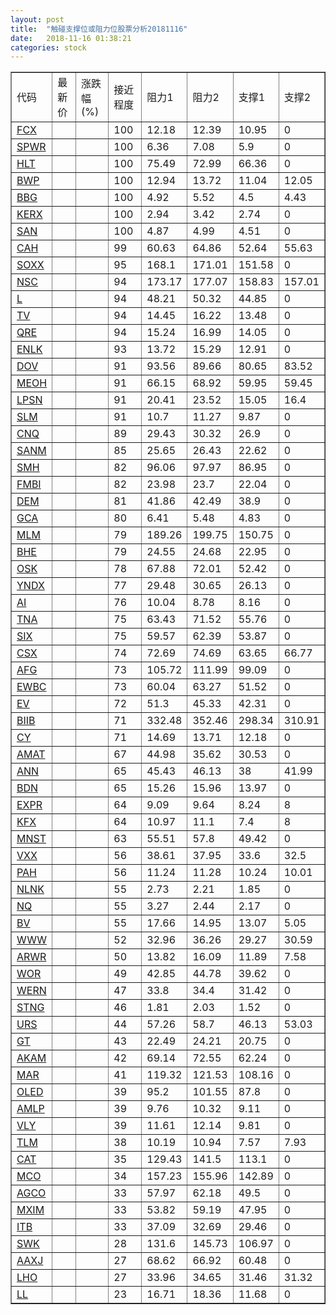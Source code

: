 ```yaml
---
layout: post
title:  "触碰支撑位或阻力位股票分析20181116"
date:   2018-11-16 01:38:21
categories: stock
---
```

<script type="text/javascript">
var stockList = []
stockList.push('gb_fcx');
stockList.push('gb_spwr');
stockList.push('gb_hlt');
stockList.push('gb_bwp');
stockList.push('gb_bbg');
stockList.push('gb_kerx');
stockList.push('gb_san');
stockList.push('gb_cah');
stockList.push('gb_soxx');
stockList.push('gb_nsc');
stockList.push('gb_l');
stockList.push('gb_tv');
stockList.push('gb_qre');
stockList.push('gb_enlk');
stockList.push('gb_dov');
stockList.push('gb_meoh');
stockList.push('gb_lpsn');
stockList.push('gb_slm');
stockList.push('gb_cnq');
stockList.push('gb_sanm');
stockList.push('gb_smh');
stockList.push('gb_fmbi');
stockList.push('gb_dem');
stockList.push('gb_gca');
stockList.push('gb_mlm');
stockList.push('gb_bhe');
stockList.push('gb_osk');
stockList.push('gb_yndx');
stockList.push('gb_ai');
stockList.push('gb_tna');
stockList.push('gb_six');
stockList.push('gb_csx');
stockList.push('gb_afg');
stockList.push('gb_ewbc');
stockList.push('gb_ev');
stockList.push('gb_biib');
stockList.push('gb_cy');
stockList.push('gb_amat');
stockList.push('gb_ann');
stockList.push('gb_bdn');
stockList.push('gb_expr');
stockList.push('gb_kfx');
stockList.push('gb_mnst');
stockList.push('gb_vxx');
stockList.push('gb_pah');
stockList.push('gb_nlnk');
stockList.push('gb_nq');
stockList.push('gb_bv');
stockList.push('gb_www');
stockList.push('gb_arwr');
stockList.push('gb_wor');
stockList.push('gb_wern');
stockList.push('gb_stng');
stockList.push('gb_urs');
stockList.push('gb_gt');
stockList.push('gb_akam');
stockList.push('gb_mar');
stockList.push('gb_oled');
stockList.push('gb_amlp');
stockList.push('gb_vly');
stockList.push('gb_tlm');
stockList.push('gb_cat');
stockList.push('gb_mco');
stockList.push('gb_agco');
stockList.push('gb_mxim');
stockList.push('gb_itb');
stockList.push('gb_swk');
stockList.push('gb_aaxj');
stockList.push('gb_lho');
stockList.push('gb_ll');
</script>
<table border="1">
 <tr>
 <td>代码</td>
 <td>最新价</td>
 <td>涨跌幅(%)</td>
 <td>接近程度</td>
 <td>阻力1</td>
 <td>阻力2</td>
 <td>支撑1</td>
 <td>支撑2</td>
</tr>
  <tr id="fcx" class="red">
  <td><a href="http://stock.finance.sina.com.cn/usstock/quotes/FCX.html" target="_blank">FCX</a></td><td></td><td></td><td>100</td><td>12.18</td><td>12.39</td><td>10.95</td><td>0</td></tr>
  <tr id="spwr" class="red">
  <td><a href="http://stock.finance.sina.com.cn/usstock/quotes/SPWR.html" target="_blank">SPWR</a></td><td></td><td></td><td>100</td><td>6.36</td><td>7.08</td><td>5.9</td><td>0</td></tr>
  <tr id="hlt" class="red">
  <td><a href="http://stock.finance.sina.com.cn/usstock/quotes/HLT.html" target="_blank">HLT</a></td><td></td><td></td><td>100</td><td>75.49</td><td>72.99</td><td>66.36</td><td>0</td></tr>
  <tr id="bwp" class="green">
  <td><a href="http://stock.finance.sina.com.cn/usstock/quotes/BWP.html" target="_blank">BWP</a></td><td></td><td></td><td>100</td><td>12.94</td><td>13.72</td><td>11.04</td><td>12.05</td></tr>
  <tr id="bbg" class="red">
  <td><a href="http://stock.finance.sina.com.cn/usstock/quotes/BBG.html" target="_blank">BBG</a></td><td></td><td></td><td>100</td><td>4.92</td><td>5.52</td><td>4.5</td><td>4.43</td></tr>
  <tr id="kerx" class="red">
  <td><a href="http://stock.finance.sina.com.cn/usstock/quotes/KERX.html" target="_blank">KERX</a></td><td></td><td></td><td>100</td><td>2.94</td><td>3.42</td><td>2.74</td><td>0</td></tr>
  <tr id="san" class="red">
  <td><a href="http://stock.finance.sina.com.cn/usstock/quotes/SAN.html" target="_blank">SAN</a></td><td></td><td></td><td>100</td><td>4.87</td><td>4.99</td><td>4.51</td><td>0</td></tr>
  <tr id="cah" class="green">
  <td><a href="http://stock.finance.sina.com.cn/usstock/quotes/CAH.html" target="_blank">CAH</a></td><td></td><td></td><td>99</td><td>60.63</td><td>64.86</td><td>52.64</td><td>55.63</td></tr>
  <tr id="soxx" class="red">
  <td><a href="http://stock.finance.sina.com.cn/usstock/quotes/SOXX.html" target="_blank">SOXX</a></td><td></td><td></td><td>95</td><td>168.1</td><td>171.01</td><td>151.58</td><td>0</td></tr>
  <tr id="nsc" class="red">
  <td><a href="http://stock.finance.sina.com.cn/usstock/quotes/NSC.html" target="_blank">NSC</a></td><td></td><td></td><td>94</td><td>173.17</td><td>177.07</td><td>158.83</td><td>157.01</td></tr>
  <tr id="l" class="red">
  <td><a href="http://stock.finance.sina.com.cn/usstock/quotes/L.html" target="_blank">L</a></td><td></td><td></td><td>94</td><td>48.21</td><td>50.32</td><td>44.85</td><td>0</td></tr>
  <tr id="tv" class="red">
  <td><a href="http://stock.finance.sina.com.cn/usstock/quotes/TV.html" target="_blank">TV</a></td><td></td><td></td><td>94</td><td>14.45</td><td>16.22</td><td>13.48</td><td>0</td></tr>
  <tr id="qre" class="red">
  <td><a href="http://stock.finance.sina.com.cn/usstock/quotes/QRE.html" target="_blank">QRE</a></td><td></td><td></td><td>94</td><td>15.24</td><td>16.99</td><td>14.05</td><td>0</td></tr>
  <tr id="enlk" class="green">
  <td><a href="http://stock.finance.sina.com.cn/usstock/quotes/ENLK.html" target="_blank">ENLK</a></td><td></td><td></td><td>93</td><td>13.72</td><td>15.29</td><td>12.91</td><td>0</td></tr>
  <tr id="dov" class="green">
  <td><a href="http://stock.finance.sina.com.cn/usstock/quotes/DOV.html" target="_blank">DOV</a></td><td></td><td></td><td>91</td><td>93.56</td><td>89.66</td><td>80.65</td><td>83.52</td></tr>
  <tr id="meoh" class="green">
  <td><a href="http://stock.finance.sina.com.cn/usstock/quotes/MEOH.html" target="_blank">MEOH</a></td><td></td><td></td><td>91</td><td>66.15</td><td>68.92</td><td>59.95</td><td>59.45</td></tr>
  <tr id="lpsn" class="red">
  <td><a href="http://stock.finance.sina.com.cn/usstock/quotes/LPSN.html" target="_blank">LPSN</a></td><td></td><td></td><td>91</td><td>20.41</td><td>23.52</td><td>15.05</td><td>16.4</td></tr>
  <tr id="slm" class="red">
  <td><a href="http://stock.finance.sina.com.cn/usstock/quotes/SLM.html" target="_blank">SLM</a></td><td></td><td></td><td>91</td><td>10.7</td><td>11.27</td><td>9.87</td><td>0</td></tr>
  <tr id="cnq" class="green">
  <td><a href="http://stock.finance.sina.com.cn/usstock/quotes/CNQ.html" target="_blank">CNQ</a></td><td></td><td></td><td>89</td><td>29.43</td><td>30.32</td><td>26.9</td><td>0</td></tr>
  <tr id="sanm" class="red">
  <td><a href="http://stock.finance.sina.com.cn/usstock/quotes/SANM.html" target="_blank">SANM</a></td><td></td><td></td><td>85</td><td>25.65</td><td>26.43</td><td>22.62</td><td>0</td></tr>
  <tr id="smh" class="red">
  <td><a href="http://stock.finance.sina.com.cn/usstock/quotes/SMH.html" target="_blank">SMH</a></td><td></td><td></td><td>82</td><td>96.06</td><td>97.97</td><td>86.95</td><td>0</td></tr>
  <tr id="fmbi" class="green">
  <td><a href="http://stock.finance.sina.com.cn/usstock/quotes/FMBI.html" target="_blank">FMBI</a></td><td></td><td></td><td>82</td><td>23.98</td><td>23.7</td><td>22.04</td><td>0</td></tr>
  <tr id="dem" class="red">
  <td><a href="http://stock.finance.sina.com.cn/usstock/quotes/DEM.html" target="_blank">DEM</a></td><td></td><td></td><td>81</td><td>41.86</td><td>42.49</td><td>38.9</td><td>0</td></tr>
  <tr id="gca" class="green">
  <td><a href="http://stock.finance.sina.com.cn/usstock/quotes/GCA.html" target="_blank">GCA</a></td><td></td><td></td><td>80</td><td>6.41</td><td>5.48</td><td>4.83</td><td>0</td></tr>
  <tr id="mlm" class="red">
  <td><a href="http://stock.finance.sina.com.cn/usstock/quotes/MLM.html" target="_blank">MLM</a></td><td></td><td></td><td>79</td><td>189.26</td><td>199.75</td><td>150.75</td><td>0</td></tr>
  <tr id="bhe" class="green">
  <td><a href="http://stock.finance.sina.com.cn/usstock/quotes/BHE.html" target="_blank">BHE</a></td><td></td><td></td><td>79</td><td>24.55</td><td>24.68</td><td>22.95</td><td>0</td></tr>
  <tr id="osk" class="red">
  <td><a href="http://stock.finance.sina.com.cn/usstock/quotes/OSK.html" target="_blank">OSK</a></td><td></td><td></td><td>78</td><td>67.88</td><td>72.01</td><td>52.42</td><td>0</td></tr>
  <tr id="yndx" class="red">
  <td><a href="http://stock.finance.sina.com.cn/usstock/quotes/YNDX.html" target="_blank">YNDX</a></td><td></td><td></td><td>77</td><td>29.48</td><td>30.65</td><td>26.13</td><td>0</td></tr>
  <tr id="ai" class="green">
  <td><a href="http://stock.finance.sina.com.cn/usstock/quotes/AI.html" target="_blank">AI</a></td><td></td><td></td><td>76</td><td>10.04</td><td>8.78</td><td>8.16</td><td>0</td></tr>
  <tr id="tna" class="red">
  <td><a href="http://stock.finance.sina.com.cn/usstock/quotes/TNA.html" target="_blank">TNA</a></td><td></td><td></td><td>75</td><td>63.43</td><td>71.52</td><td>55.76</td><td>0</td></tr>
  <tr id="six" class="red">
  <td><a href="http://stock.finance.sina.com.cn/usstock/quotes/SIX.html" target="_blank">SIX</a></td><td></td><td></td><td>75</td><td>59.57</td><td>62.39</td><td>53.87</td><td>0</td></tr>
  <tr id="csx" class="red">
  <td><a href="http://stock.finance.sina.com.cn/usstock/quotes/CSX.html" target="_blank">CSX</a></td><td></td><td></td><td>74</td><td>72.69</td><td>74.69</td><td>63.65</td><td>66.77</td></tr>
  <tr id="afg" class="green">
  <td><a href="http://stock.finance.sina.com.cn/usstock/quotes/AFG.html" target="_blank">AFG</a></td><td></td><td></td><td>73</td><td>105.72</td><td>111.99</td><td>99.09</td><td>0</td></tr>
  <tr id="ewbc" class="green">
  <td><a href="http://stock.finance.sina.com.cn/usstock/quotes/EWBC.html" target="_blank">EWBC</a></td><td></td><td></td><td>73</td><td>60.04</td><td>63.27</td><td>51.52</td><td>0</td></tr>
  <tr id="ev" class="green">
  <td><a href="http://stock.finance.sina.com.cn/usstock/quotes/EV.html" target="_blank">EV</a></td><td></td><td></td><td>72</td><td>51.3</td><td>45.33</td><td>42.31</td><td>0</td></tr>
  <tr id="biib" class="green">
  <td><a href="http://stock.finance.sina.com.cn/usstock/quotes/BIIB.html" target="_blank">BIIB</a></td><td></td><td></td><td>71</td><td>332.48</td><td>352.46</td><td>298.34</td><td>310.91</td></tr>
  <tr id="cy" class="red">
  <td><a href="http://stock.finance.sina.com.cn/usstock/quotes/CY.html" target="_blank">CY</a></td><td></td><td></td><td>71</td><td>14.69</td><td>13.71</td><td>12.18</td><td>0</td></tr>
  <tr id="amat" class="red">
  <td><a href="http://stock.finance.sina.com.cn/usstock/quotes/AMAT.html" target="_blank">AMAT</a></td><td></td><td></td><td>67</td><td>44.98</td><td>35.62</td><td>30.53</td><td>0</td></tr>
  <tr id="ann" class="red">
  <td><a href="http://stock.finance.sina.com.cn/usstock/quotes/ANN.html" target="_blank">ANN</a></td><td></td><td></td><td>65</td><td>45.43</td><td>46.13</td><td>38</td><td>41.99</td></tr>
  <tr id="bdn" class="green">
  <td><a href="http://stock.finance.sina.com.cn/usstock/quotes/BDN.html" target="_blank">BDN</a></td><td></td><td></td><td>65</td><td>15.26</td><td>15.96</td><td>13.97</td><td>0</td></tr>
  <tr id="expr" class="green">
  <td><a href="http://stock.finance.sina.com.cn/usstock/quotes/EXPR.html" target="_blank">EXPR</a></td><td></td><td></td><td>64</td><td>9.09</td><td>9.64</td><td>8.24</td><td>8</td></tr>
  <tr id="kfx" class="green">
  <td><a href="http://stock.finance.sina.com.cn/usstock/quotes/KFX.html" target="_blank">KFX</a></td><td></td><td></td><td>64</td><td>10.97</td><td>11.1</td><td>7.4</td><td>8</td></tr>
  <tr id="mnst" class="red">
  <td><a href="http://stock.finance.sina.com.cn/usstock/quotes/MNST.html" target="_blank">MNST</a></td><td></td><td></td><td>63</td><td>55.51</td><td>57.8</td><td>49.42</td><td>0</td></tr>
  <tr id="vxx" class="red">
  <td><a href="http://stock.finance.sina.com.cn/usstock/quotes/VXX.html" target="_blank">VXX</a></td><td></td><td></td><td>56</td><td>38.61</td><td>37.95</td><td>33.6</td><td>32.5</td></tr>
  <tr id="pah" class="red">
  <td><a href="http://stock.finance.sina.com.cn/usstock/quotes/PAH.html" target="_blank">PAH</a></td><td></td><td></td><td>56</td><td>11.24</td><td>11.28</td><td>10.24</td><td>10.01</td></tr>
  <tr id="nlnk" class="red">
  <td><a href="http://stock.finance.sina.com.cn/usstock/quotes/NLNK.html" target="_blank">NLNK</a></td><td></td><td></td><td>55</td><td>2.73</td><td>2.21</td><td>1.85</td><td>0</td></tr>
  <tr id="nq" class="green">
  <td><a href="http://stock.finance.sina.com.cn/usstock/quotes/NQ.html" target="_blank">NQ</a></td><td></td><td></td><td>55</td><td>3.27</td><td>2.44</td><td>2.17</td><td>0</td></tr>
  <tr id="bv" class="green">
  <td><a href="http://stock.finance.sina.com.cn/usstock/quotes/BV.html" target="_blank">BV</a></td><td></td><td></td><td>55</td><td>17.66</td><td>14.95</td><td>13.07</td><td>5.05</td></tr>
  <tr id="www" class="green">
  <td><a href="http://stock.finance.sina.com.cn/usstock/quotes/WWW.html" target="_blank">WWW</a></td><td></td><td></td><td>52</td><td>32.96</td><td>36.26</td><td>29.27</td><td>30.59</td></tr>
  <tr id="arwr" class="green">
  <td><a href="http://stock.finance.sina.com.cn/usstock/quotes/ARWR.html" target="_blank">ARWR</a></td><td></td><td></td><td>50</td><td>13.82</td><td>16.09</td><td>11.89</td><td>7.58</td></tr>
  <tr id="wor" class="red">
  <td><a href="http://stock.finance.sina.com.cn/usstock/quotes/WOR.html" target="_blank">WOR</a></td><td></td><td></td><td>49</td><td>42.85</td><td>44.78</td><td>39.62</td><td>0</td></tr>
  <tr id="wern" class="red">
  <td><a href="http://stock.finance.sina.com.cn/usstock/quotes/WERN.html" target="_blank">WERN</a></td><td></td><td></td><td>47</td><td>33.8</td><td>34.4</td><td>31.42</td><td>0</td></tr>
  <tr id="stng" class="red">
  <td><a href="http://stock.finance.sina.com.cn/usstock/quotes/STNG.html" target="_blank">STNG</a></td><td></td><td></td><td>46</td><td>1.81</td><td>2.03</td><td>1.52</td><td>0</td></tr>
  <tr id="urs" class="green">
  <td><a href="http://stock.finance.sina.com.cn/usstock/quotes/URS.html" target="_blank">URS</a></td><td></td><td></td><td>44</td><td>57.26</td><td>58.7</td><td>46.13</td><td>53.03</td></tr>
  <tr id="gt" class="red">
  <td><a href="http://stock.finance.sina.com.cn/usstock/quotes/GT.html" target="_blank">GT</a></td><td></td><td></td><td>43</td><td>22.49</td><td>24.21</td><td>20.75</td><td>0</td></tr>
  <tr id="akam" class="green">
  <td><a href="http://stock.finance.sina.com.cn/usstock/quotes/AKAM.html" target="_blank">AKAM</a></td><td></td><td></td><td>42</td><td>69.14</td><td>72.55</td><td>62.24</td><td>0</td></tr>
  <tr id="mar" class="red">
  <td><a href="http://stock.finance.sina.com.cn/usstock/quotes/MAR.html" target="_blank">MAR</a></td><td></td><td></td><td>41</td><td>119.32</td><td>121.53</td><td>108.16</td><td>0</td></tr>
  <tr id="oled" class="green">
  <td><a href="http://stock.finance.sina.com.cn/usstock/quotes/OLED.html" target="_blank">OLED</a></td><td></td><td></td><td>39</td><td>95.2</td><td>101.55</td><td>87.8</td><td>0</td></tr>
  <tr id="amlp" class="red">
  <td><a href="http://stock.finance.sina.com.cn/usstock/quotes/AMLP.html" target="_blank">AMLP</a></td><td></td><td></td><td>39</td><td>9.76</td><td>10.32</td><td>9.11</td><td>0</td></tr>
  <tr id="vly" class="green">
  <td><a href="http://stock.finance.sina.com.cn/usstock/quotes/VLY.html" target="_blank">VLY</a></td><td></td><td></td><td>39</td><td>11.61</td><td>12.14</td><td>9.81</td><td>0</td></tr>
  <tr id="tlm" class="green">
  <td><a href="http://stock.finance.sina.com.cn/usstock/quotes/TLM.html" target="_blank">TLM</a></td><td></td><td></td><td>38</td><td>10.19</td><td>10.94</td><td>7.57</td><td>7.93</td></tr>
  <tr id="cat" class="red">
  <td><a href="http://stock.finance.sina.com.cn/usstock/quotes/CAT.html" target="_blank">CAT</a></td><td></td><td></td><td>35</td><td>129.43</td><td>141.5</td><td>113.1</td><td>0</td></tr>
  <tr id="mco" class="green">
  <td><a href="http://stock.finance.sina.com.cn/usstock/quotes/MCO.html" target="_blank">MCO</a></td><td></td><td></td><td>34</td><td>157.23</td><td>155.96</td><td>142.89</td><td>0</td></tr>
  <tr id="agco" class="red">
  <td><a href="http://stock.finance.sina.com.cn/usstock/quotes/AGCO.html" target="_blank">AGCO</a></td><td></td><td></td><td>33</td><td>57.97</td><td>62.18</td><td>49.5</td><td>0</td></tr>
  <tr id="mxim" class="red">
  <td><a href="http://stock.finance.sina.com.cn/usstock/quotes/MXIM.html" target="_blank">MXIM</a></td><td></td><td></td><td>33</td><td>53.82</td><td>59.19</td><td>47.95</td><td>0</td></tr>
  <tr id="itb" class="green">
  <td><a href="http://stock.finance.sina.com.cn/usstock/quotes/ITB.html" target="_blank">ITB</a></td><td></td><td></td><td>33</td><td>37.09</td><td>32.69</td><td>29.46</td><td>0</td></tr>
  <tr id="swk" class="red">
  <td><a href="http://stock.finance.sina.com.cn/usstock/quotes/SWK.html" target="_blank">SWK</a></td><td></td><td></td><td>28</td><td>131.6</td><td>145.73</td><td>106.97</td><td>0</td></tr>
  <tr id="aaxj" class="red">
  <td><a href="http://stock.finance.sina.com.cn/usstock/quotes/AAXJ.html" target="_blank">AAXJ</a></td><td></td><td></td><td>27</td><td>68.62</td><td>66.92</td><td>60.48</td><td>0</td></tr>
  <tr id="lho" class="green">
  <td><a href="http://stock.finance.sina.com.cn/usstock/quotes/LHO.html" target="_blank">LHO</a></td><td></td><td></td><td>27</td><td>33.96</td><td>34.65</td><td>31.46</td><td>31.32</td></tr>
  <tr id="ll" class="green">
  <td><a href="http://stock.finance.sina.com.cn/usstock/quotes/LL.html" target="_blank">LL</a></td><td></td><td></td><td>23</td><td>16.71</td><td>18.36</td><td>11.68</td><td>0</td></tr>
</table>
